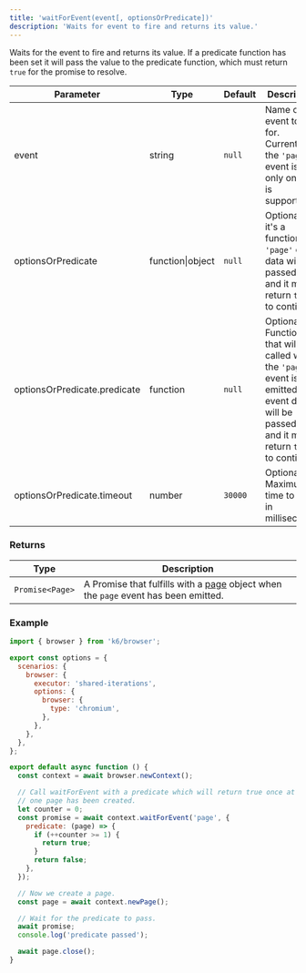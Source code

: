 ```yaml
---
title: 'waitForEvent(event[, optionsOrPredicate])'
description: 'Waits for event to fire and returns its value.'
---
```


Waits for the event to fire and returns its value. If a predicate function has been set it will pass the value to the predicate function, which must return `true` for the promise to resolve.

<TableWithNestedRows>

| Parameter                    | Type             | Default | Description                                                                                                                                           |
| ---------------------------- | ---------------- | ------- | ----------------------------------------------------------------------------------------------------------------------------------------------------- |
| event                        | string           | `null`  | Name of event to wait for. Currently the `'page'` event is the only one that is supported.                                                            |
| optionsOrPredicate           | function\|object | `null`  | Optional. If it's a function, the `'page'` event data will be passed to it and it must return `true` to continue.                                     |
| optionsOrPredicate.predicate | function         | `null`  | Optional. Function that will be called when the `'page'` event is emitted. The event data will be passed to it and it must return `true` to continue. |
| optionsOrPredicate.timeout   | number           | `30000` | Optional. Maximum time to wait in milliseconds.                                                                                                       |

</TableWithNestedRows>

### Returns

| Type            | Description                                                                                                                                                                |
| --------------- | -------------------------------------------------------------------------------------------------------------------------------------------------------------------------- |
| `Promise<Page>` | A Promise that fulfills with a [page](https://grafana.com/docs/k6/<K6_VERSION>/javascript-api/k6-browser/page) object when the `page` event has been emitted. |

### Example

<CodeGroup labels={[]}>

```javascript
import { browser } from 'k6/browser';

export const options = {
  scenarios: {
    browser: {
      executor: 'shared-iterations',
      options: {
        browser: {
          type: 'chromium',
        },
      },
    },
  },
};

export default async function () {
  const context = await browser.newContext();

  // Call waitForEvent with a predicate which will return true once at least
  // one page has been created.
  let counter = 0;
  const promise = await context.waitForEvent('page', {
    predicate: (page) => {
      if (++counter >= 1) {
        return true;
      }
      return false;
    },
  });

  // Now we create a page.
  const page = await context.newPage();

  // Wait for the predicate to pass.
  await promise;
  console.log('predicate passed');

  await page.close();
}
```

</CodeGroup>
